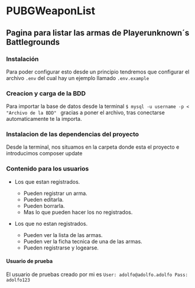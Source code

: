 # PUBGWeaponList

## Pagina para listar las armas de Playerunknown´s Battlegrounds


### Instalación
Para poder configurar esto desde un principio tendremos que configurar el archivo `.env` del cual hay un ejemplo llamado `.env.example`

### Creacion y carga de la BDD
Para importar la base de datos desde la terminal
   ``$ mysql -u username -p < "Archivo de la BDD" `` gracias a poner el archivo, tras conectarse automaticamente te la importa.
   
   ### Instalacion de las dependencias del proyecto
   Desde la terminal, nos situamos en la carpeta donde esta el proyecto e introducimos composer update
   
   ### Contenido para los usuarios
   - Los que estan registrados.
   
     - Pueden registrar un arma.
     - Pueden editarla.
     - Pueden borrarla.
     - Mas lo que pueden hacer los no registrados.
     
   - Los que no estan registrados.
   
     - Pueden ver la lista de las armas.
     - Pueden ver la ficha tecnica de una de las armas.
     - Pueden registrarse y logearse.
     
#### Usuario de prueba
El usuario de pruebas creado por mi es 
    `User: adolfo@adolfo.adolfo Pass: adolfo123`

  